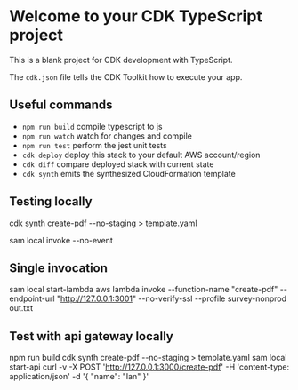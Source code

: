 # Welcome to your CDK TypeScript project

This is a blank project for CDK development with TypeScript.

The `cdk.json` file tells the CDK Toolkit how to execute your app.

## Useful commands

* `npm run build`   compile typescript to js
* `npm run watch`   watch for changes and compile
* `npm run test`    perform the jest unit tests
* `cdk deploy`      deploy this stack to your default AWS account/region
* `cdk diff`        compare deployed stack with current state
* `cdk synth`       emits the synthesized CloudFormation template

## Testing locally

cdk synth create-pdf --no-staging > template.yaml

sam local invoke --no-event

## Single invocation
sam local start-lambda
aws lambda invoke --function-name "create-pdf" --endpoint-url "http://127.0.0.1:3001" --no-verify-ssl --profile survey-nonprod out.txt

## Test with api gateway locally
npm run build
cdk synth create-pdf --no-staging > template.yaml
sam local start-api
curl -v -X POST 'http://127.0.0.1:3000/create-pdf' -H 'content-type: application/json' -d '{ "name": "Ian" }'